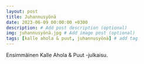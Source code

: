 ```yaml
---
layout: post
title: Juhannusyönä
date: 2023-06-09 00:00:00 +0300
description: # Add post description (optional)
img: juhannusyönä.jpg # Add image post (optional)
tags: [kalle ahola & puut, juhannusyönä] # add tag
---
```


Ensimmäinen Kalle Ahola & Puut -julkaisu.